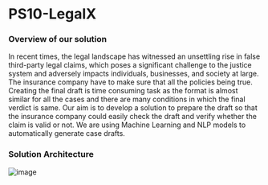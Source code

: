 # PS10-LegalX

### Overview of our solution
In recent times, the legal landscape has witnessed an unsettling rise in false third-party legal claims, which poses a significant challenge to the justice system and adversely impacts individuals, businesses, and society at large. The insurance company have to make sure that all the policies being true. Creating the final draft is time consuming task as the format is almost similar for all the cases and there are many conditions in which the final verdict is same. Our aim is to develop a solution to prepare the draft so that the insurance company could easily check the draft and verify whether the claim is valid or not. We are using Machine Learning and NLP models to automatically generate case drafts.

### Solution Architecture
![image](https://github.com/hackrx40/PS10-LegalX/assets/138132906/9316315f-2574-4b6b-9e85-136a68606d21)
